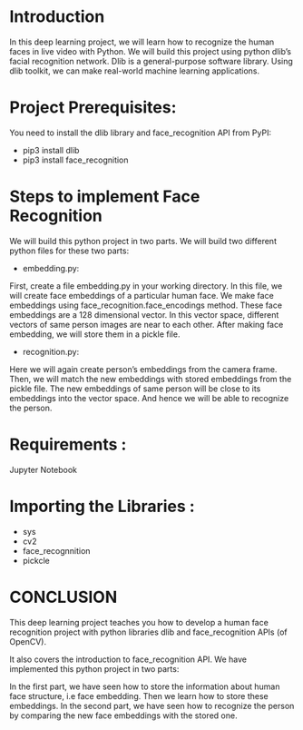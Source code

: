 # Introduction
In this deep learning project, we will learn how to recognize the human faces in live video with Python. We will build this project using python dlib’s facial recognition network. Dlib is a general-purpose software library. Using dlib toolkit, we can make real-world machine learning applications.
# Project Prerequisites:
You need to install the dlib library and face_recognition API from PyPI:
- pip3 install dlib 
- pip3 install face_recognition
# Steps to implement Face Recognition
We will build this python project in two parts. We will build two different python files for these two parts:
- embedding.py:

First, create a file embedding.py in your working directory. In this file, we will create face embeddings of a particular human face. We make face embeddings using face_recognition.face_encodings method. These face embeddings are a 128 dimensional vector. In this vector space, different vectors of same person images are near to each other. After making face embedding, we will store them in a pickle file.

-  recognition.py:

Here we will again create person’s embeddings from the camera frame. Then, we will match the new embeddings with stored embeddings from the pickle file. The new embeddings of same person will be close to its embeddings into the vector space. And hence we will be able to recognize the person.

# Requirements :
Jupyter Notebook
# Importing the Libraries :
- sys
- cv2
- face_recognnition
- pickcle

# CONCLUSION
This deep learning project teaches you how to develop a human face recognition project with python libraries dlib and face_recognition APIs (of OpenCV).

It also covers the introduction to face_recognition API. We have implemented this python project in two parts:

In the first part, we have seen how to store the information about human face structure, i.e face embedding. Then we learn how to store these embeddings.
In the second part, we have seen how to recognize the person by comparing the new face embeddings with the stored one.





